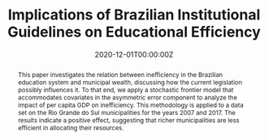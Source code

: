---
title: "Implications of Brazilian Institutional Guidelines on Educational Efficiency"
authors:
- admin
- Kalinca L. Becker
- Mario Jorge Mendonça
date: "2020-12-01T00:00:00Z"
doi: "10.1353/eco.2020.0009"

abstract: This paper investigates the relation between inefficiency in the Brazilian education system and municipal wealth, discussing how the current legislation possibly influences it. To that end, we apply a stochastic frontier model that accommodates covariates in the asymmetric error component to analyze the impact of per capita GDP on inefficiency. This methodology is applied to a data set on the Rio Grande do Sul municipalities for the years 2007 and 2017. The results indicate a positive effect, suggesting that richer municipalities are less efficient in allocating their resources.

# Publication type.
# Legend: 0 = Uncategorized; 1 = Conference paper; 2 = Journal article;
# 3 = Preprint / Working Paper; 4 = Report; 5 = Book; 6 = Book section;
# 7 = Thesis; 8 = Patent
publication_types: ["2"]

# Publication name and optional abbreviated publication name.
publication: "*Economía, the journal of LACEA, 21*(1)"
publication_short: ""

#tags:
#- Source Themes
#featured: false

#links:
#- name: ""
#  url: ""
#url_pdf: http://arxiv.org/pdf/1512.04133v1
url_code: 'https://github.com/marcuslavagnole/Paper_Economia_Vol.21_No.1'
#url_dataset: ''
#url_poster: ''
#url_project: ''
#url_slides: ''
#url_source: ''
#url_video: ''
---
